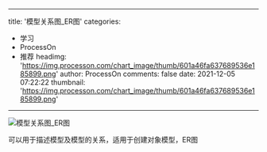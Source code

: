 
---
title: '模型关系图_ER图'
categories: 
 - 学习
 - ProcessOn
 - 推荐
headimg: 'https://img.processon.com/chart_image/thumb/601a46fa637689536e185899.png'
author: ProcessOn
comments: false
date: 2021-12-05 07:22:22
thumbnail: 'https://img.processon.com/chart_image/thumb/601a46fa637689536e185899.png'
---

<div>   
<img class="thumb" alt="模型关系图_ER图" src="https://img.processon.com/chart_image/thumb/601a46fa637689536e185899.png" referrerpolicy="no-referrer">
<p>可以用于描述模型及模型的关系，适用于创建对象模型，ER图</p>  
</div>
            